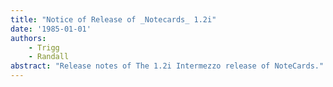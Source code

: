 ```yaml
---
title: "Notice of Release of _Notecards_ 1.2i"
date: '1985-01-01'
authors: 
    - Trigg
    - Randall
abstract: "Release notes of The 1.2i Intermezzo release of NoteCards."
---
```



